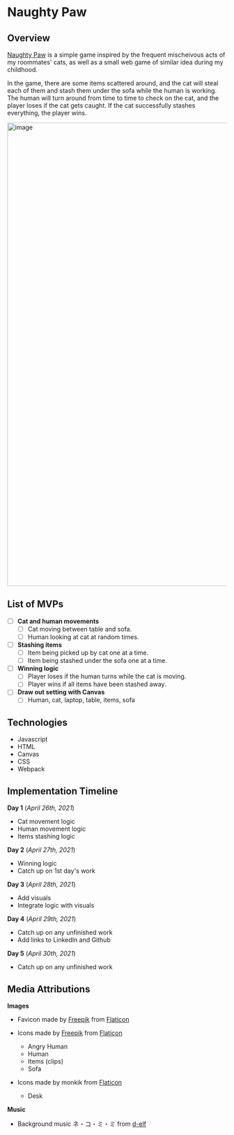 # Naughty Paw

## Overview
[Naughty Paw](https://vickiychung.github.io/NaughtyPaw/) is a simple game inspired by the frequent mischeivous acts of my roommates' cats, as well as a small web game of similar idea during my childhood.

In the game, there are some items scattered around, and the cat will steal each of them and stash them under the sofa while the human is working.
The human will turn around from time to time to check on the cat, and the player loses if the cat gets caught. If the cat successfully stashes everything, the player wins.

<img width="1060" alt="image" src="https://user-images.githubusercontent.com/72854605/116833278-3beb6680-ab6d-11eb-8b92-973a5c4282db.png">

## List of MVPs
- [ ] **Cat and human movements**
    - [ ] Cat moving between table and sofa. 
    - [ ] Human looking at cat at random times.
- [ ] **Stashing items**
    - [ ] Item being picked up by cat one at a time.
    - [ ] Item being stashed under the sofa one at a time.
- [ ] **Winning logic**
    - [ ] Player loses if the human turns while the cat is moving.
    - [ ] Player wins if all items have been stashed away.
- [ ] **Draw out setting with Canvas**
    - [ ] Human, cat, laptop, table, items, sofa

## Technologies
- Javascript
- HTML
- Canvas
- CSS
- Webpack

## Implementation Timeline
**Day 1**
(_April 26th, 2021_)

- Cat movement logic
- Human movement logic
- Items stashing logic

**Day 2**
(_April 27th, 2021_)
- Winning logic
- Catch up on 1st day's work

**Day 3**
(_April 28th, 2021_)
- Add visuals
- Integrate logic with visuals

**Day 4**
(_April 29th, 2021_)
- Catch up on any unfinished work
- Add links to LinkedIn and Github

**Day 5**
(_April 30th, 2021_)
- Catch up on any unfinished work

## Media Attributions
**Images**
- Favicon made by [Freepik](https://www.freepik.com) from [Flaticon](www.flaticon.com) 

- Icons made by [Freepik](https://www.freepik.com) from [Flaticon](www.flaticon.com)
  - Angry Human
  - Human
  - Items (clips)
  - Sofa

- Icons made by monkik from [Flaticon](www.flaticon.com)
  - Desk

**Music**
- Background music ネ・コ・ミ・ミ from [d-elf](https://www.d-elf.com/archives/2077.html)
